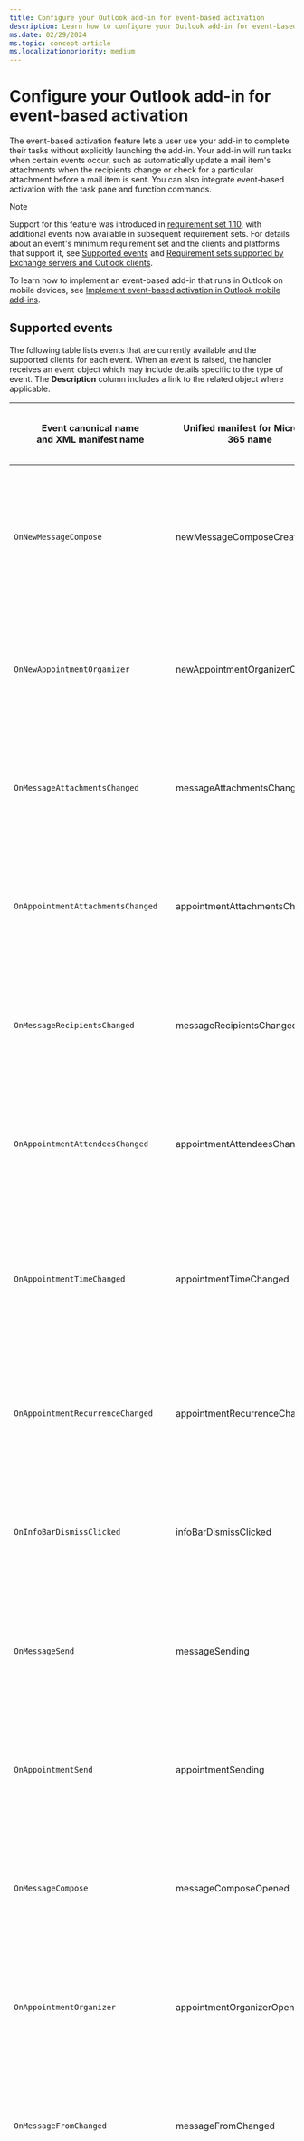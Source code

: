 ```yaml
---
title: Configure your Outlook add-in for event-based activation
description: Learn how to configure your Outlook add-in for event-based activation.
ms.date: 02/29/2024
ms.topic: concept-article
ms.localizationpriority: medium
---
```


# Configure your Outlook add-in for event-based activation

The event-based activation feature lets a user use your add-in to complete their tasks without explicitly launching the add-in. Your add-in will run tasks when certain events occur, such as automatically update a mail item's attachments when the recipients change or check for a particular attachment before a mail item is sent. You can also integrate event-based activation with the task pane and function commands.

> [!NOTE]
> Support for this feature was introduced in [requirement set 1.10](/javascript/api/requirement-sets/outlook/requirement-set-1.10/outlook-requirement-set-1.10), with additional events now available in subsequent requirement sets. For details about an event's minimum requirement set and the clients and platforms that support it, see [Supported events](#supported-events) and [Requirement sets supported by Exchange servers and Outlook clients](/javascript/api/requirement-sets/outlook/outlook-api-requirement-sets#requirement-sets-supported-by-exchange-servers-and-outlook-clients).
>
> To learn how to implement an event-based add-in that runs in Outlook on mobile devices, see [Implement event-based activation in Outlook mobile add-ins](mobile-event-based.md).

## Supported events

The following table lists events that are currently available and the supported clients for each event. When an event is raised, the handler receives an `event` object which may include details specific to the type of event. The **Description** column includes a link to the related object where applicable.

|Event canonical name</br>and XML manifest name|Unified manifest for Microsoft 365 name|Description|Minimum requirement set and supported clients|
|---|---|---|---|
|`OnNewMessageCompose`| newMessageComposeCreated |On composing a new message (includes reply, reply all, and forward) but not on editing, for example, a draft.|[1.10](/javascript/api/requirement-sets/outlook/requirement-set-1.10/outlook-requirement-set-1.10)<br><br>- Windows (classic<sup>1</sup> and [new (preview)](https://support.microsoft.com/office/656bb8d9-5a60-49b2-a98b-ba7822bc7627))<br>- Web browser<br>- New Mac UI<br>- Android<sup>2</sup><br>- iOS<sup>2</sup>|
|`OnNewAppointmentOrganizer`|newAppointmentOrganizerCreated|On creating a new appointment but not on editing an existing one.|[1.10](/javascript/api/requirement-sets/outlook/requirement-set-1.10/outlook-requirement-set-1.10)<br><br>- Windows (classic<sup>1</sup> and [new (preview)](https://support.microsoft.com/office/656bb8d9-5a60-49b2-a98b-ba7822bc7627))<br>- Web browser<br>- New Mac UI|
|`OnMessageAttachmentsChanged`|messageAttachmentsChanged|On adding or removing attachments while composing a message.<br><br>Event-specific data object: [AttachmentsChangedEventArgs](/javascript/api/outlook/office.attachmentschangedeventargs?view=outlook-js-1.11&preserve-view=true)|[1.11](/javascript/api/requirement-sets/outlook/requirement-set-1.11/outlook-requirement-set-1.11)<br><br>- Windows (classic<sup>1</sup> and [new (preview)](https://support.microsoft.com/office/656bb8d9-5a60-49b2-a98b-ba7822bc7627))<br>- Web browser<br>- New Mac UI|
|`OnAppointmentAttachmentsChanged`|appointmentAttachmentsChanged|On adding or removing attachments while composing an appointment.<br><br>Event-specific data object: [AttachmentsChangedEventArgs](/javascript/api/outlook/office.attachmentschangedeventargs?view=outlook-js-1.11&preserve-view=true)|[1.11](/javascript/api/requirement-sets/outlook/requirement-set-1.11/outlook-requirement-set-1.11)<br><br>- Windows (classic<sup>1</sup> and [new (preview)](https://support.microsoft.com/office/656bb8d9-5a60-49b2-a98b-ba7822bc7627))<br>- Web browser<br>- New Mac UI|
|`OnMessageRecipientsChanged`|messageRecipientsChanged|On adding or removing recipients while composing a message.<br><br>Event-specific data object: [RecipientsChangedEventArgs](/javascript/api/outlook/office.recipientschangedeventargs?view=outlook-js-1.11&preserve-view=true)|[1.11](/javascript/api/requirement-sets/outlook/requirement-set-1.11/outlook-requirement-set-1.11)<br><br>- Windows (classic<sup>1</sup> and [new (preview)](https://support.microsoft.com/office/656bb8d9-5a60-49b2-a98b-ba7822bc7627))<br>- Web browser<br>- New Mac UI|
|`OnAppointmentAttendeesChanged`|appointmentAttendeesChanged|On adding or removing attendees while composing an appointment.<br><br>Event-specific data object: [RecipientsChangedEventArgs](/javascript/api/outlook/office.recipientschangedeventargs?view=outlook-js-1.11&preserve-view=true)|[1.11](/javascript/api/requirement-sets/outlook/requirement-set-1.11/outlook-requirement-set-1.11)<br><br>- Windows (classic<sup>1</sup> and [new (preview)](https://support.microsoft.com/office/656bb8d9-5a60-49b2-a98b-ba7822bc7627))<br>- Web browser<br>- New Mac UI|
|`OnAppointmentTimeChanged`|appointmentTimeChanged|On changing date/time while composing an appointment.<br><br>Event-specific data object: [AppointmentTimeChangedEventArgs](/javascript/api/outlook/office.appointmenttimechangedeventargs?view=outlook-js-1.11&preserve-view=true)<br><br>**Important**: If you drag and drop an appointment to a different date/time slot on the calendar, the `OnAppointmentTimeChanged` event doesn't occur. It only occurs when the date/time is directly changed from an appointment. |[1.11](/javascript/api/requirement-sets/outlook/requirement-set-1.11/outlook-requirement-set-1.11)<br><br>- Windows (classic<sup>1</sup> and [new (preview)](https://support.microsoft.com/office/656bb8d9-5a60-49b2-a98b-ba7822bc7627))<br>- Web browser<br>- New Mac UI|
|`OnAppointmentRecurrenceChanged`|appointmentRecurrenceChanged|On adding, changing, or removing the recurrence details while composing an appointment. If the date/time is changed, the `OnAppointmentTimeChanged` event also occurs.<br><br>Event-specific data object: [RecurrenceChangedEventArgs](/javascript/api/outlook/office.recurrencechangedeventargs?view=outlook-js-1.11&preserve-view=true)|[1.11](/javascript/api/requirement-sets/outlook/requirement-set-1.11/outlook-requirement-set-1.11)<br><br>- Windows (classic<sup>1</sup> and [new (preview)](https://support.microsoft.com/office/656bb8d9-5a60-49b2-a98b-ba7822bc7627))<br>- Web browser<br>- New Mac UI|
|`OnInfoBarDismissClicked`|infoBarDismissClicked|On dismissing a notification while composing a message or appointment item. Only the add-in that added the notification will be notified.<br><br>Event-specific data object: [InfobarClickedEventArgs](/javascript/api/outlook/office.infobarclickedeventargs?view=outlook-js-1.11&preserve-view=true)|[1.11](/javascript/api/requirement-sets/outlook/requirement-set-1.11/outlook-requirement-set-1.11)<br><br>- Windows (classic<sup>1</sup> and [new (preview)](https://support.microsoft.com/office/656bb8d9-5a60-49b2-a98b-ba7822bc7627))<br>- Web browser<br>- New Mac UI|
|`OnMessageSend`|messageSending|On sending a message item. To learn more, try the [Smart Alerts walkthrough](smart-alerts-onmessagesend-walkthrough.md).|[1.12](/javascript/api/requirement-sets/outlook/requirement-set-1.12/outlook-requirement-set-1.12)<br><br>- Windows (classic<sup>1</sup> and [new (preview)](https://support.microsoft.com/office/656bb8d9-5a60-49b2-a98b-ba7822bc7627))<br>- Web browser<br>- New Mac UI|
|`OnAppointmentSend`|appointmentSending|On sending an appointment item. To learn more, see [Handle OnMessageSend and OnAppointmentSend events in your Outlook add-in with Smart Alerts](onmessagesend-onappointmentsend-events.md).|[1.12](/javascript/api/requirement-sets/outlook/requirement-set-1.12/outlook-requirement-set-1.12)<br><br>- Windows (classic<sup>1</sup> and [new (preview)](https://support.microsoft.com/office/656bb8d9-5a60-49b2-a98b-ba7822bc7627))<br>- Web browser<br>- New Mac UI|
|`OnMessageCompose`|messageComposeOpened|On composing a new message (includes reply, reply all, and forward) or editing a draft.|[1.12](/javascript/api/requirement-sets/outlook/requirement-set-1.12/outlook-requirement-set-1.12)<br><br>- Windows (classic<sup>1</sup> and [new (preview)](https://support.microsoft.com/office/656bb8d9-5a60-49b2-a98b-ba7822bc7627))<br>- Web browser<br>- New Mac UI|
|`OnAppointmentOrganizer`|appointmentOrganizerOpened|On creating a new appointment or editing an existing one.|[1.12](/javascript/api/requirement-sets/outlook/requirement-set-1.12/outlook-requirement-set-1.12)<br><br>- Windows (classic<sup>1</sup> and [new (preview)](https://support.microsoft.com/office/656bb8d9-5a60-49b2-a98b-ba7822bc7627))<br>- Web browser<br>- New Mac UI|
|`OnMessageFromChanged`|messageFromChanged|On changing the mail account in the **From** field of a message being composed. To learn more, see [Automatically update your signature when switching between Exchange accounts](onmessagefromchanged-onappointmentfromchanged-events.md).|[1.13](/javascript/api/requirement-sets/outlook/requirement-set-1.13/outlook-requirement-set-1.13)<br><br>- Windows (classic<sup>1</sup> and [new (preview)](https://support.microsoft.com/office/656bb8d9-5a60-49b2-a98b-ba7822bc7627))<br>- Web browser<br>- New Mac UI|
|`OnAppointmentFromChanged`|appointmentFromChanged|On changing the mail account in the organizer field of an appointment being composed. To learn more, see [Automatically update your signature when switching between Exchange accounts](onmessagefromchanged-onappointmentfromchanged-events.md).|[1.13](/javascript/api/requirement-sets/outlook/requirement-set-1.13/outlook-requirement-set-1.13)<br><br>- [new Outlook on Windows (preview)](https://support.microsoft.com/office/656bb8d9-5a60-49b2-a98b-ba7822bc7627)<br>- Web browser<br>- New Mac UI|
|`OnSensitivityLabelChanged`|sensitivityLabelChanged|On changing the sensitivity label while composing a message or appointment. To learn how to manage the sensitivity label of a mail item, see [Manage the sensitivity label of your message or appointment in compose mode](sensitivity-label.md).<br><br>Event-specific data object: [SensitivityLabelChangedEventArgs](/javascript/api/outlook/office.sensitivitylabelchangedeventargs?view=outlook-js-preview&preserve-view=true)|[1.13](/javascript/api/requirement-sets/outlook/requirement-set-1.13/outlook-requirement-set-1.13)<br><br>- Windows (classic<sup>1</sup> and [new (preview)](https://support.microsoft.com/office/656bb8d9-5a60-49b2-a98b-ba7822bc7627))<br>- Web browser<br>- New Mac UI|
|`OnMessageReadWithCustomAttachment`|Not available|On opening a message that contains a specific attachment type in read mode.|[Preview](/javascript/api/requirement-sets/outlook/preview-requirement-set/outlook-requirement-set-preview)<sup>3</sup><br><br>- Windows<sup>1</sup>|
|`OnMessageReadWithCustomHeader`|Not available|On opening a message that contains a specific internet header name in read mode.|[Preview](/javascript/api/requirement-sets/outlook/preview-requirement-set/outlook-requirement-set-preview)<sup>3</sup><br><br>- Windows<sup>1</sup>|

> [!NOTE]
> <sup>1</sup> Event-based add-ins in Outlook on Windows require a minimum of Windows 10 Version 1903 (Build 18362) or Windows Server 2019 Version 1903 to run.
>
> <sup>2</sup> Outlook on mobile supports APIs up to Mailbox requirement set 1.5. However, support is now enabled for additional APIs and features introduced in later requirement sets, such as the `OnNewMessageCompose` event. To learn more, see [Implement event-based activation in Outlook mobile add-ins](mobile-event-based.md).
>
> <sup>3</sup> To preview the `OnMessageReadWithCustomAttachment` and `OnMessageReadWithCustomHeader` events, you must install Outlook on Windows Version 2312 (Build 17110.10000) or later. Then, join the [Microsoft 365 Insider program](https://insider.microsoft365.com/join/Windows) and select the **Beta Channel** option to access Office beta builds.

## Troubleshoot your add-in

As you develop your event-based add-in, you may need to troubleshoot issues, such as your add-in not loading or the event not occurring. For guidance on how to troubleshoot an event-based add-in, see [Troubleshoot event-based and spam-reporting add-ins](troubleshoot-event-based-and-spam-reporting-add-ins.md).

## Deploy to users

Event-based add-ins are restricted to admin-managed deployments only, even if they're acquired from AppSource. If users acquire the add-in from AppSource or the in-app Office Store, they won't be able to activate the event-based function of the add-in. To learn more about listing your event-based add-in in AppSource, see [AppSource listing options for your event-based Outlook add-in](autolaunch-store-options.md).

Admin deployments are done by uploading the manifest to the Microsoft 365 admin center. In the admin portal, expand the **Settings** section in the navigation pane then select **Integrated apps**. On the **Integrated apps** page, choose the **Upload custom apps** action.

![The Integrated apps page on the Microsoft 365 admin center with the Upload custom apps action highlighted.](../images/outlook-deploy-event-based-add-ins.png)

[!INCLUDE [outlook-smart-alerts-deployment](../includes/outlook-smart-alerts-deployment.md)]

### Deploy manifest updates

Because event-based add-ins are deployed by admins, any change you make to the manifest requires admin consent through the Microsoft 365 admin center. Until the admin accepts your changes, users in their organization are blocked from using the add-in. To learn more about the admin consent process, see [Admin consent for installing event-based add-ins](autolaunch-store-options.md#admin-consent-for-installing-event-based-add-ins).

## Event-based activation behavior and limitations

Add-in launch-event handlers are expected to be short-running, lightweight, and as noninvasive as possible. After activation, your add-in will time out within approximately 300 seconds, the maximum length of time allowed for running event-based add-ins. To signal that your add-in has completed processing a launch event, your associated event handler must call the [event.completed](/javascript/api/outlook/office.mailboxevent#outlook-office-mailboxevent-completed-member(1)) method. (Note that code included after the `event.completed` statement isn't guaranteed to run.) Each time an event that your add-in handles is triggered, the add-in is reactivated and runs the associated event handler, and the timeout window is reset. The add-in ends after it times out, or the user closes the compose window or sends the item.

If the user has multiple add-ins that subscribe to the same event, the Outlook platform launches the add-ins in no particular order. Currently, only five event-based add-ins can be actively running.

In all supported Outlook clients, the user must remain on the current mail item where the add-in was activated for it to complete running. Navigating away from the current item (for example, switching to another compose window or tab) terminates the add-in operation. Add-ins that activate on the `OnMessageSend` event handle item switching differently. To learn more, see the "User navigates away from current message" section of [Handle OnMessageSend and OnAppointmentSend events in your Outlook add-in with Smart Alerts](onmessagesend-onappointmentsend-events.md#user-navigates-away-from-current-message).

In addition to item switching, an event-based add-in also ceases operation when the user sends the message or appointment they're composing.

When developing an event-based add-in to run in the Outlook on Windows client, be mindful of the following:

- Imports aren't supported in the JavaScript file where you implement the handling for event-based activation.
- Add-ins don't run code included in `Office.onReady()` and `Office.initialize`. We recommend adding any startup logic, such as checking the user's Outlook version, to your event handlers instead.
- Only the JavaScript file referenced in the manifest is supported for event-based activation. You must bundle your event-handling JavaScript code into this single file. The location of the referenced JavaScript file in the manifest varies depending on the type of manifest your add-in uses.
  - **XML manifest**: **\<Override\>** child element of the **\<Runtime\>** node
  - **Unified manifest for Microsoft 365 (preview)**: "script" property of the "code" object

  Note that a large JavaScript bundle may cause issues with the performance of your add-in. We recommend preprocessing heavy operations, so that they're not included in your event-handling code.

Some Office.js APIs that change or alter the UI aren't allowed from event-based add-ins. The following are the blocked APIs.

- Under `Office.context.auth`:
  - `getAccessToken`
  - `getAccessTokenAsync`
    > [!NOTE]
    > [OfficeRuntime.auth](/javascript/api/office-runtime/officeruntime.auth) is supported in all Outlook versions that support event-based activation and single sign-on (SSO), while [Office.auth](/javascript/api/office/office.auth) is only supported in certain Outlook builds. For more information, see [Use single sign-on (SSO) or cross-origin resource sharing (CORS) in your event-based or spam-reporting Outlook add-in](use-sso-in-event-based-activation.md).
- Under `Office.context.mailbox`:
  - `displayAppointmentForm`
  - `displayMessageForm`
  - `displayNewAppointmentForm`
  - `displayNewMessageForm`
- Under `Office.context.mailbox.item`:
  - `close`
- Under `Office.context.ui`:
  - `displayDialogAsync`
  - `messageParent`

### Preview features in event handlers (Outlook on Windows)

Outlook on Windows includes a local copy of the production and beta versions of Office.js instead of loading from the content delivery network (CDN). By default, the local production copy of the API is referenced. To reference the local beta copy of the API, you must configure your computer's registry. This will enable you to test [preview features](/javascript/api/requirement-sets/outlook/preview-requirement-set/outlook-requirement-set-preview) in your event handlers in Outlook on Windows.

1. In the registry, navigate to `HKEY_CURRENT_USER\SOFTWARE\Microsoft\Office\16.0\Outlook\Options\WebExt\Developer`. If the key doesn't exist, create it.
1. Create an entry named `EnableBetaAPIsInJavaScript` and set its value to `1`.

    ![The EnableBetaAPIsInJavaScript registry value is set to 1."](../images/outlook-beta-registry-key.png)

### Enable single sign-on (SSO)

To enable SSO in your event-based add-in, you must add its JavaScript file to a well-known URI. For guidance on how to configure this resource, see [Use single sign-on (SSO) or cross-origin resource sharing (CORS) in your event-based or spam-reporting Outlook add-in](use-sso-in-event-based-activation.md).

### Request external data

You can request external data by using an API like [Fetch](https://developer.mozilla.org/docs/Web/API/Fetch_API) or by using [XMLHttpRequest (XHR)](https://developer.mozilla.org/docs/Web/API/XMLHttpRequest), a standard web API that issues HTTP requests to interact with servers.

Be aware that you must use additional security measures when using XMLHttpRequest objects, requiring [Same Origin Policy](https://developer.mozilla.org/docs/Web/Security/Same-origin_policy) and [CORS (Cross-Origin Resource Sharing)](https://developer.mozilla.org/docs/Web/HTTP/CORS).

> [!NOTE]
> Full CORS support is available in Outlook on the web, Mac, and Windows (starting in Version 2201, Build 16.0.14813.10000).

To make CORS requests from your event-based add-in, you must add the add-in and its JavaScript file to a well-known URI. For guidance on how to configure this resource, see [Use single sign-on (SSO) or cross-origin resource sharing (CORS) in your event-based or spam-reporting Outlook add-in](use-sso-in-event-based-activation.md).

## See also

- [Troubleshoot event-based and spam-reporting add-ins](troubleshoot-event-based-and-spam-reporting-add-ins.md)
- [Debug event-based and spam-reporting add-ins](debug-autolaunch.md)
- [AppSource listing options for your event-based Outlook add-in](autolaunch-store-options.md)
- [Handle OnMessageSend and OnAppointmentSend events in your Outlook add-in with Smart Alerts](onmessagesend-onappointmentsend-events.md)
- [Automatically set the subject of a new message or appointment](on-new-compose-events-walkthrough.md)
- [Automatically check for an attachment before a message is sent](smart-alerts-onmessagesend-walkthrough.md)
- [Automatically update your signature when switching between mail accounts](onmessagefromchanged-onappointmentfromchanged-events.md)
- Office Add-ins code samples:
  - [Encrypt attachments, process meeting request attendees, and react to appointment date/time changes using Outlook event-based activation](https://github.com/OfficeDev/Office-Add-in-samples/tree/main/Samples/outlook-encrypt-attachments)
  - [Set your signature using Outlook event-based activation](https://github.com/OfficeDev/Office-Add-in-samples/tree/main/Samples/outlook-set-signature)
  - [Identify and tag external recipients using Outlook event-based activation](https://github.com/OfficeDev/Office-Add-in-samples/tree/main/Samples/outlook-tag-external)
  - [Verify the color categories of a message or appointment before it's sent using Smart Alerts](https://github.com/OfficeDev/Office-Add-in-samples/tree/main/Samples/outlook-check-item-categories)
  - [Verify the sensitivity label of a message](https://github.com/OfficeDev/Office-Add-in-samples/tree/main/Samples/outlook-verify-sensitivity-label)
